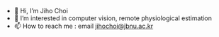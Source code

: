 - 👋 Hi, I’m Jiho Choi
- 👀 I’m interested in computer vision, remote physiological estimation
- 📫 How to reach me : email jihochoi@jbnu.ac.kr

<!---
ziiho08/ziiho08 is a ✨ special ✨ repository because its `README.md` (this file) appears on your GitHub profile.
You can click the Preview link to take a look at your changes.
--->
